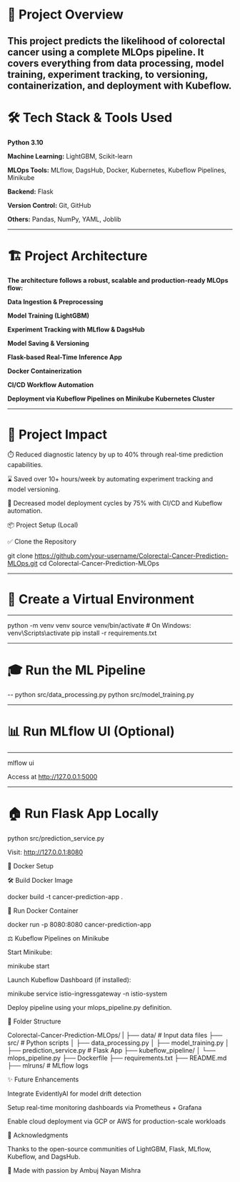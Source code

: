 # 📍 Project Overview

This project predicts the likelihood of colorectal cancer using a complete MLOps pipeline.
It covers everything from data processing, model training, **experiment tracking**, to versioning, containerization, and deployment with Kubeflow.
---

# 🛠️ Tech Stack & Tools Used

**Python 3.10**

**Machine Learning:** LightGBM, Scikit-learn

**MLOps Tools:** MLflow, DagsHub, Docker, Kubernetes, Kubeflow Pipelines, Minikube

**Backend:** Flask

**Version Control:** Git, GitHub

**Others:** Pandas, NumPy, YAML, Joblib

---

# 🏗️ Project Architecture

**The architecture follows a robust, scalable and production-ready MLOps flow:**

**Data Ingestion & Preprocessing**

**Model Training (LightGBM)**

**Experiment Tracking with MLflow & DagsHub**

**Model Saving & Versioning**

**Flask-based Real-Time Inference App**

**Docker Containerization**

**CI/CD Workflow Automation**

**Deployment via Kubeflow Pipelines on Minikube Kubernetes Cluster**

---

# 📆 Project Impact

⏱️ Reduced diagnostic latency by up to 40% through real-time prediction capabilities.

⌛ Saved over 10+ hours/week by automating experiment tracking and model versioning.

🚀 Decreased model deployment cycles by 75% with CI/CD and Kubeflow automation.

📦 Project Setup (Local)

✅ Clone the Repository

git clone https://github.com/your-username/Colorectal-Cancer-Prediction-MLOps.git
cd Colorectal-Cancer-Prediction-MLOps

---

# 🤝 Create a Virtual Environment
---
python -m venv venv
source venv/bin/activate     # On Windows: venv\Scripts\activate
pip install -r requirements.txt

---

# 🎓 Run the ML Pipeline
--
python src/data_processing.py
python src/model_training.py

---

# 📊 Run MLflow UI (Optional)
---
mlflow ui

Access at http://127.0.0.1:5000

---

# 🏠 Run Flask App Locally

python src/prediction_service.py

Visit: http://127.0.0.1:8080

🐳 Docker Setup

🛠️ Build Docker Image

docker build -t cancer-prediction-app .

🚤 Run Docker Container

docker run -p 8080:8080 cancer-prediction-app

⚖️ Kubeflow Pipelines on Minikube

Start Minikube:

minikube start

Launch Kubeflow Dashboard (if installed):

minikube service istio-ingressgateway -n istio-system

Deploy pipeline using your mlops_pipeline.py definition.

📁 Folder Structure

Colorectal-Cancer-Prediction-MLOps/
|
├── data/                        # Input data files
├── src/                         # Python scripts
│   ├── data_processing.py
│   ├── model_training.py
│   ├── prediction_service.py    # Flask App
├── kubeflow_pipeline/
│   └── mlops_pipeline.py
├── Dockerfile
├── requirements.txt
├── README.md
├── mlruns/                      # MLflow logs

✨ Future Enhancements

Integrate EvidentlyAI for model drift detection

Setup real-time monitoring dashboards via Prometheus + Grafana

Enable cloud deployment via GCP or AWS for production-scale workloads

🙌 Acknowledgments

Thanks to the open-source communities of LightGBM, Flask, MLflow, Kubeflow, and DagsHub.

🚀 Made with passion by Ambuj Nayan Mishra

